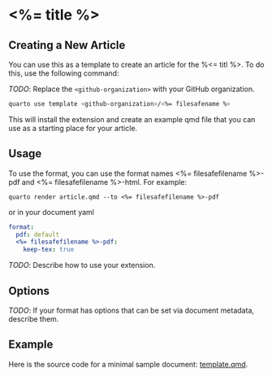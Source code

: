
# <%= title %>

## Creating a New Article

You can use this as a template to create an article for the %<= titl %>. To do this, use the following command:

*TODO*: Replace the `<github-organization>` with your GitHub organization.

```bash
quarto use template <github-organization>/<%= filesafename %>
```

This will install the extension and create an example qmd file that you can use as a starting place for your article.

## Usage

To use the format, you can use the format names <%= filesafefilename %>-pdf and <%= filesafefilename %>-html. For example:

`quarto render article.qmd --to <%= filesafefilename %>-pdf`

or in your document yaml

```yaml
format:
  pdf: default
  <%= filesafefilename %>-pdf:
    keep-tex: true    
```    

*TODO*: Describe how to use your extension.

## Options

*TODO*: If your format has options that can be set via document metadata, describe them.

## Example

Here is the source code for a minimal sample document: [template.qmd](template.qmd).

